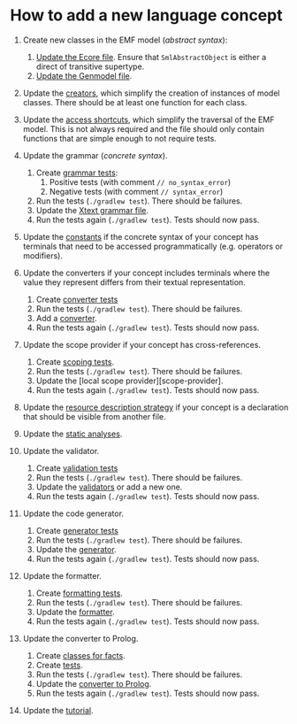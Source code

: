# How to add a new language concept

1. Create new classes in the EMF model (_abstract syntax_):
   1. [Update the Ecore file][SimpleML.ecore]. Ensure that `SmlAbstractObject` is either a direct of transitive supertype.
   1. [Update the Genmodel file][SimpleML.genmodel].

1. Update the [creators][creators], which simplify the creation of instances of model classes. There should be at least one function for each class.

1. Update the [access shortcuts][shortcuts], which simplify the traversal of the EMF model. This is not always required and the file should only contain functions that are simple enough to not require tests.

1. Update the grammar (_concrete syntax_).
   1. Create [grammar tests][grammar-tests]:
      1. Positive tests (with comment `// no_syntax_error`)
      1. Negative tests (with comment `// syntax_error`)
   1. Run the tests (`./gradlew test`). There should be failures.
   1. Update the [Xtext grammar file][SimpleML.xtext].
   1. Run the tests again (`./gradlew test`). Tests should now pass.

1. Update the [constants][constants] if the concrete syntax of your concept has terminals that need to be accessed programmatically (e.g. operators or modifiers).

1. Update the converters if your concept includes terminals where the value they represent differs from their textual representation.
   1. Create [converter tests][converter-tests]
   1. Run the tests (`./gradlew test`). There should be failures.
   1. Add a [converter][converters].
   1. Run the tests again (`./gradlew test`). Tests should now pass.

1. Update the scope provider if your concept has cross-references.
   1. Create [scoping tests][scoping-tests].
   1. Run the tests (`./gradlew test`). There should be failures.
   1. Update the [local scope provider][scope-provider].
   1. Run the tests again (`./gradlew test`). Tests should now pass.

1. Update the [resource description strategy][resource-description-strategy] if your concept is a declaration that should be visible from another file.

1. Update the [static analyses][static-analysis].

1. Update the validator.
   1. Create [validation tests][validation-tests]
   1. Run the tests (`./gradlew test`). There should be failures.
   1. Update the [validators][validators] or add a new one.
   1. Run the tests again (`./gradlew test`). Tests should now pass.

1. Update the code generator.
   1. Create [generator tests][generator-tests]
   1. Run the tests (`./gradlew test`). There should be failures.
   1. Update the [generator][generator].
   1. Run the tests again (`./gradlew test`). Tests should now pass.

1. Update the formatter.
   1. Create [formatting tests][formatting-tests].
   1. Run the tests (`./gradlew test`). There should be failures.
   1. Update the [formatter][formatting].
   1. Run the tests again (`./gradlew test`). Tests should now pass.

1. Update the converter to Prolog.
   1. Create [classes for facts][prolog-facts].
   1. Create [tests][prolog-tests].
   1. Run the tests (`./gradlew test`). There should be failures.
   1. Update the [converter to Prolog][prolog-converter].
   1. Run the tests again (`./gradlew test`). Tests should now pass.

1. Update the [tutorial][tutorial].

<!-- Links -->

[SimpleML.ecore]: ../../../DSL/de.unibonn.simpleml/model/SimpleML.ecore

[SimpleML.genmodel]: ../../../DSL/de.unibonn.simpleml/model/SimpleML.genmodel

[grammar-tests]: ../../../DSL/de.unibonn.simpleml/src/test/resources/grammar

[SimpleML.xtext]: ../../../DSL/de.unibonn.simpleml/src/main/kotlin/de/unibonn/simpleml/SimpleML.xtext

[converter-tests]: ../../../DSL/de.unibonn.simpleml/src/test/kotlin/de/unibonn/simpleml/conversion

[converters]: ../../../DSL/de.unibonn.simpleml/src/main/kotlin/de/unibonn/simpleml/conversion

[scoping-tests]: ../../../DSL/de.unibonn.simpleml/src/test/kotlin/de/unibonn/simpleml/scoping/ScopingTest.kt

[local-scope-provider]: ../../../DSL/de.unibonn.simpleml/src/main/kotlin/de/unibonn/simpleml/scoping/SimpleMLScopeProvider.kt

[resource-description-strategy]: ../../../DSL/de.unibonn.simpleml/src/main/kotlin/de/unibonn/simpleml/scoping/SimpleMLResourceDescriptionStrategy.kt

[static-analysis]: ../../../DSL/de.unibonn.simpleml/src/main/kotlin/de/unibonn/simpleml/staticAnalysis

[validation-tests]: ../../../DSL/de.unibonn.simpleml/src/test/resources/validation

[validators]: ../../../DSL/de.unibonn.simpleml/src/main/kotlin/de/unibonn/simpleml/validation

[constants]: ../../../DSL/de.unibonn.simpleml/src/main/kotlin/de/unibonn/simpleml/constant

[creators]: ../../../DSL/de.unibonn.simpleml/src/main/kotlin/de/unibonn/simpleml/emf/Creators.kt

[shortcuts]: ../../../DSL/de.unibonn.simpleml/src/main/kotlin/de/unibonn/simpleml/emf/SimpleShortcuts.kt

[generator-tests]: ../../../DSL/de.unibonn.simpleml/src/test/resources/generator

[generator]: ../../../DSL/de.unibonn.simpleml/src/main/kotlin/de/unibonn/simpleml/generator/SimpleMLGenerator.kt

[formatting-tests]: ../../../DSL/de.unibonn.simpleml/src/test/resources/formatting

[formatting]: ../../../DSL/de.unibonn.simpleml/src/main/kotlin/de/unibonn/simpleml/formatting2/SimpleMLFormatter.kt

[prolog-facts]: ../../../DSL/de.unibonn.simpleml/src/main/kotlin/de/unibonn/simpleml/prologBridge/model/facts/Facts.kt

[prolog-tests]: ../../../DSL/de.unibonn.simpleml/src/test/kotlin/de/unibonn/simpleml/prologBridge/AstToPrologFactbaseTest.kt

[prolog-converter]: ../../../DSL/de.unibonn.simpleml/src/main/kotlin/de/unibonn/simpleml/prologBridge/converters/AstToPrologFactbase.kt

[tutorial]: ../tutorial/README.md
